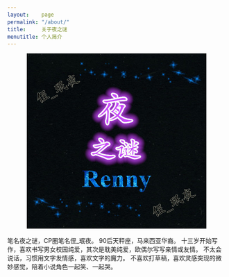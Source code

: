 ```yaml
---
layout:    page
permalink: "/about/"
title:     关于夜之谜
menutitle: 个人简介
---
```

<p align="center"><img src="/assets/rennynite.jpg" style="max-width: 414px"></p>
笔名夜之谜，CP圈笔名侱_珉夜。  
90后天秤座，马来西亚华裔。  
十三岁开始写作，喜欢书写男女校园纯爱，其次是耽美纯爱，欧偶尔写写亲情或友情。  
不太会说话，习惯用文字发情感，喜欢文字的魔力。  
不喜欢打草稿，喜欢灵感突现的微妙感觉，陪着小说角色一起笑、一起哭。